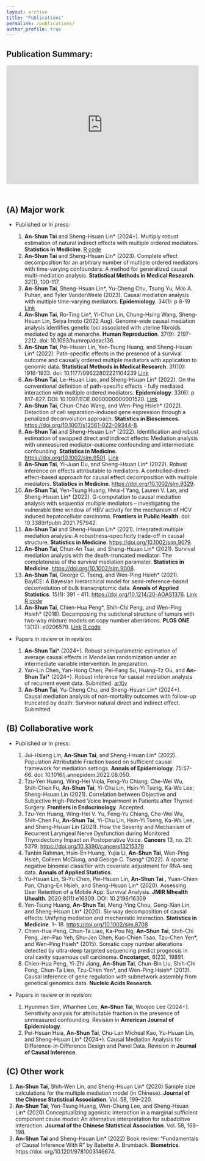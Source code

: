 ```yaml
---
layout: archive
title: "Publications"
permalink: /publications/
author_profile: true
---
```


Publication Summary:
-----
<div style="position: relative; padding-bottom: 5.0%; height:310px; max-width: 100%; max-height: 100%; margin: 0 auto; overflow-x: auto; overflow-y: hidden;">
  <iframe 
    src="https://anshuntai.github.io/anshun.tai/barchart/publication-summary-ver2.html" 
    style="position: absolute; top: 0; left: 0; width: 100%; height: 310px; border: none; margin: 0; padding: 0;" 
    allowfullscreen>
  </iframe>
</div>

(A) Major work
-----
  * Published or In press​:
    1. **An-Shun Tai** and Sheng-Hsuan Lin* (2024+). Multiply robust estimation of natural indirect effects with multiple ordered mediators. **Statistics in Medicine**. [R code](https://github.com/AshTai/MedMR)
    2. **An-Shun Tai** and Sheng-Hsuan Lin* (2023). Complete effect decomposition for an arbitrary number of multiple ordered mediators with time-varying confounders: A method for generalized causal multi-mediation analysis. **Statistical Methods in Medical Research**. 32(1), 100-117.
    3. **An-Shun Tai**, Sheng-Hsuan Lin*, Yu-Cheng Chu, Tsung Yu, Milo A. Puhan, and Tyler VanderWeele (2023). Causal mediation analysis with multiple time-varying mediators. **Epidemiology**. 34(1): p 8-19 [Link](https://biostats.bepress.com/harvardbiostat/paper228/)
    4. **An-Shun Tai**, Ro-Ting Lin*, Yi-Chun Lin, Chung-Hsing Wang, Sheng-Hsuan Lin, Seiya Imoto (2022 Aug). Genome-wide causal mediation analysis identifies genetic loci associated with uterine fibroids mediated by age at menarche. **Human Reproduction**. 37(9): 2197-2212. doi: 10.1093/humrep/deac136.
    5. **An-Shun Tai**, Pei-Hsuan Lin, Yen-Tsung Huang, and Sheng-Hsuan Lin* (2022). Path-specific effects in the presence of a survival outcome and causally ordered multiple mediators with application to genomic data. **Statistical Methods in Medical Research**. 31(10): 1916-1933. doi: 10.1177/09622802221104239 [Link](https://biostats.bepress.com/harvardbiostat/paper218/)
    6. **An-Shun Tai**, Le-Hsuan Liao, and Sheng-Hsuan Lin* (2022). On the conventional definition of path-specific effects - fully mediated interaction with multiple ordered mediators. **Epidemiology**. 33(6): p 817-827. DOI: 10.1097/EDE.0000000000001520. [Link](https://biostats.bepress.com/harvardbiostat/paper229/)
    7. **An-Shun Tai**, Chun-Chao Wang, and Wen-Ping Hsieh* (2022). Detection of cell separation–induced gene expression through a penalized deconvolution approach. **Statistics in Biosciences**. https://doi.org/10.1007/s12561-022-09344-8.
    8. **An-Shun Tai** and Sheng-Hsuan Lin* (2022). Identification and robust estimation of swapped direct and indirect effects: Mediation analysis with unmeasured mediator–outcome confounding and intermediate confounding. **Statistics in Medicine**. https://doi.org/10.1002/sim.9501. [Link](https://biostats.bepress.com/harvardbiostat/paper226/)
    9. **An-Shun Tai**, Yi-Juan Du, and Sheng-Hsuan Lin* (2022). Robust inference on effects attributable to mediators: A controlled-direct-effect-based approach for causal effect decomposition with multiple mediators. **Statistics in Medicine**. https://doi.org/10.1002/sim.9329. 
    10. **An-Shun Tai**, Yen-Tsung Huang, Hwai-I Yang, Lauren V. Lan, and Sheng-Hsuan Lin* (2022). G-computation to causal mediation analysis with sequential multiple mediators – investigating the vulnerable time window of HBV activity for the mechanism of HCV induced hepatocellular carcinoma. **Frontiers in Public Health**. doi: 10.3389/fpubh.2021.757942.
    11. **An-Shun Tai** and Sheng-Hsuan Lin* (2021). Integrated multiple mediation analysis: A robustness–specificity trade-off in causal structure. **Statistics in Medicine**. https://doi.org/10.1002/sim.9079.
    12. **An-Shun Tai**, Chun-An Tsai, and Sheng-Hsuan Lin* (2021). Survival mediation analysis with the death-truncated mediator: The completeness of the survival mediation parameter. **Statistics in Medicine**. https://doi.org/10.1002/sim.9008.
    13. **An-Shun Tai**, George C. Tseng, and Wen-Ping Hsieh* (2021). BayICE: A Bayesian hierarchical model for semi-reference-based deconvolution of bulk transcriptomic data. **Annals of Applied Statistics**. 15(1): 391 - 411. https://doi.org/10.1214/20-AOAS1376. [Link](https://projecteuclid.org/journals/annals-of-applied-statistics/volume-15/issue-1/BayICE--A-Bayesian-hierarchical-model-for-semireference-based-deconvolution/10.1214/20-AOAS1376.full) [R code](https://github.com/AshTai/BayICE)
    14. **An-Shun Tai**, Chien-Hua Peng*, Shih-Chi Peng, and Wen-Ping Hsieh* (2018). Decomposing the subclonal structure of tumors with two-way mixture models on copy number aberrations. **PLOS ONE**. 13(12): e0206579. [Link](https://journals.plos.org/plosone/article?id=10.1371/journal.pone.0206579) [R code](https://github.com/AshTai/CloneDeMix)

  * Papers in review or in revision:​
    1. **An-Shun Tai*** (2024+). Robust semiparametric estimation of average causal effects in Mendelian randomization under an intermediate variable intervention. In preparation.
    2. Yan-Lin Chen, Yan-Hong Chen, Pei-Fang Su, Huang-Tz Ou, and **An-Shun Tai*** (2024+). Robust inference for causal mediation analysis of recurrent event data. Submitted. [arXiv](https://arxiv.org/abs/2305.06651)
    3. **An-Shun Tai**, Yu-Cheng Chu, and Sheng-Hsuan Lin* (2024+). Causal mediation analysis of non-mortality outcomes with follow-up truncated by death: Survivor natural direct and indirect effect. Submitted. 

(B) Collaborative work
-----
  * Published or In press​:
    1. Jui-Hsiang Lin, **An-Shun Tai**, and Sheng-Hsuan Lin* (2022). Population Attributable Fraction based on sufficient causal framework for mediation settings.​ **Annals of Epidemiology**. 75:57-66. doi: 10.1016/j.annepidem.2022.08.050.
    2. Tzu-Yen Huang, Wing-Hei Viola, Feng-Yu Chiang, Che-Wei Wu, Shih-Chen Fu, **An-Shun Tai**, Yi-Chu Lin, Hsin-Yi Tseng, Ka-Wo Lee, Sheng-Hsuan Lin (2021). Correlation between Objective and Subjective High-Pitched Voice Impairment in Patients after Thyroid Surgery. **Frontiers in Endocrinology**. Accepted.
    3. Tzu-Yen Huang, Wing-Hei V. Yu, Feng-Yu Chiang, Che-Wei Wu, Shih-Chen Fu, **An-Shun Tai**, Yi-Chu Lin, Hsin-Yi Tseng, Ka-Wo Lee, and Sheng-Hsuan Lin (2021). How the Severity and Mechanism of Recurrent Laryngeal Nerve Dysfunction during Monitored Thyroidectomy Impact on Postoperative Voice. **Cancers** 13, no. 21: 5379. https://doi.org/10.3390/cancers13215379
    4. Tanbin Rahman, Hsin-En Huang, Yujia Li, **An-Shun Tai**, Wen-Ping Hsieh, Colleen McClung, and George C. Tseng* (2022). A sparse negative binomial classifier with covariate adjustment for RNA-seq data. **​Annals of Applied Statistics**.
    5. Yu-Hsuan Lin, Si-Yu Chen, Pei-Hsuan Lin, **An-Shun Tai** ,  Yuan-Chien Pan, Chang-En Hsieh, and Sheng-Hsuan Lin* (2020). Assessing User Retention of a Mobile App: Survival Analysis. **JMIR Mhealth Uhealth**. 2020;8(11):e16309. DOI: 10.2196/16309
    6. Yen-Tsung Huang, **An-Shun Tai**, Meng-Ying Chou, Geng-Xian Lin, and Sheng-Hsuan Lin* (2020). Six‐way decomposition of causal effects: Unifying mediation and mechanistic interaction. **Statistics in Medicine**. 1– 18. https://doi.org/10.1002/sim.8708
    7. Chien-Hua Peng, Chun-Ta Liao, Ka-Pou Ng, **An-Shun Tai**, Shih-Chi Peng, Jen-Pao Yeh, Shu-Jen Chen, Kuo-Chien Tsao, Tzu-Chen Yen*, and Wen-Ping Hsieh* (2015). Somatic copy number alterations detected by ultra-deep targeted sequencing predict prognosis in oral cavity squamous cell carcinoma. **Oncotarget**, 6(23), 19891.
    8. Chien-Hua Peng, Yi-Zhi Jiang, **An-Shun Tai**, Chun-Bin Liu, Shih-Chi Peng, Chun-Ta Liao, Tzu-Chen Yen*, and Wen-Ping Hsieh* (2013). Causal inference of gene regulation with subnetwork assembly from genetical genomics data. **Nucleic Acids Research**.

  * Papers in review or in revision:
    1. Hyunman Sim, Whanhee Lee, **An-Shun Tai**, Woojoo Lee (2024+). Sensitivity analysis for attributable fraction in the presence of unmeasured confounding. Revision in **American Journal of Epidemiology**.
    2. Pei-Hsuan Hsia, **An-Shun Tai**, Chu-Lan Micheal Kao, Yu-Hsuan Lin, and Sheng-Hsuan Lin* (2024+). Causal Mediation Analysis for Difference-in-Difference Design and Panel Data. Revision in **Journal of Causal Inference**.

(C) Other work
-----
  1. **An-Shun Tai**, Shih-Wen Lin, and Sheng-Hsuan Lin* (2020) Sample size calculations for the multiple mediation model (in Chinese). **Journal of the Chinese Statistical Association**. Vol. 58, 199–220.
  2. **An-Shun Tai**, Yen-Tsung Huang, Wen-Chung Lee, and Sheng-Hsuan Lin* (2020) Conceptualizing agonistic interaction in a marginal sufficient component cause model: An alternative interpretation for subadditive interaction. **Journal of the Chinese Statistical Association**. Vol. 58, 168–198.
  3. **An-Shun Tai** and Sheng-Hsuan Lin* (2022) Book review: “Fundamentals of Causal Inference With R” by Babette A. Brumback. **Biometrics**. https://doi. org/10.1201/9781003146674.
